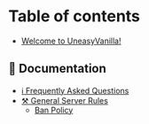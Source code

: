 # Table of contents

* [Welcome to UneasyVanilla!](README.md)

## 📖 Documentation

* [ℹ Frequently Asked Questions](documentation/frequently-asked-questions.md)
* [⚒ General Server Rules](documentation/general-server-rules/README.md)
  * [Ban Policy](documentation/general-server-rules/ban-policy.md)
